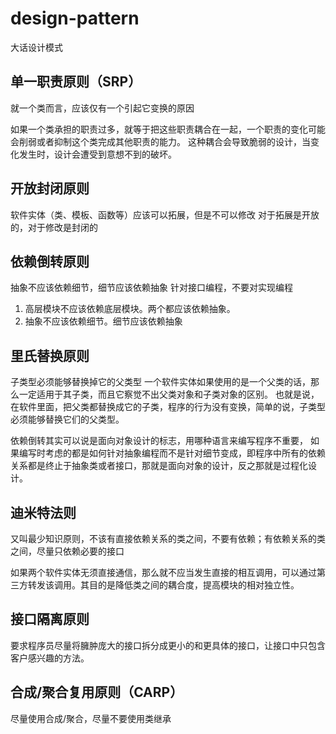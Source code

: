 # design-pattern
大话设计模式


## 单一职责原则（SRP）
就一个类而言，应该仅有一个引起它变换的原因

如果一个类承担的职责过多，就等于把这些职责耦合在一起，一个职责的变化可能会削弱或者抑制这个类完成其他职责的能力。
这种耦合会导致脆弱的设计，当变化发生时，设计会遭受到意想不到的破坏。

## 开放封闭原则
软件实体（类、模板、函数等）应该可以拓展，但是不可以修改
对于拓展是开放的，对于修改是封闭的

## 依赖倒转原则
抽象不应该依赖细节，细节应该依赖抽象
针对接口编程，不要对实现编程
1. 高层模块不应该依赖底层模块。两个都应该依赖抽象。
2. 抽象不应该依赖细节。细节应该依赖抽象

## 里氏替换原则
子类型必须能够替换掉它的父类型
一个软件实体如果使用的是一个父类的话，那么一定适用于其子类，而且它察觉不出父类对象和子类对象的区别。
也就是说，在软件里面，把父类都替换成它的子类，程序的行为没有变换，简单的说，子类型必须能够替换它们的父类型。


依赖倒转其实可以说是面向对象设计的标志，用哪种语言来编写程序不重要，
如果编写时考虑的都是如何针对抽象编程而不是针对细节变成，即程序中所有的依赖关系都是终止于抽象类或者接口，那就是面向对象的设计，反之那就是过程化设计。

## 迪米特法则
又叫最少知识原则，不该有直接依赖关系的类之间，不要有依赖；有依赖关系的类之间，尽量只依赖必要的接口

如果两个软件实体无须直接通信，那么就不应当发生直接的相互调用，可以通过第三方转发该调用。其目的是降低类之间的耦合度，提高模块的相对独立性。

## 接口隔离原则
要求程序员尽量将臃肿庞大的接口拆分成更小的和更具体的接口，让接口中只包含客户感兴趣的方法。

## 合成/聚合复用原则（CARP）
尽量使用合成/聚合，尽量不要使用类继承
